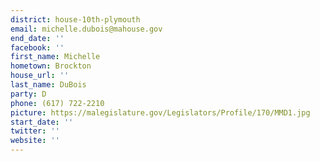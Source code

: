 ```yaml
---
district: house-10th-plymouth
email: michelle.dubois@mahouse.gov
end_date: ''
facebook: ''
first_name: Michelle
hometown: Brockton
house_url: ''
last_name: DuBois
party: D
phone: (617) 722-2210
picture: https://malegislature.gov/Legislators/Profile/170/MMD1.jpg
start_date: ''
twitter: ''
website: ''
---
```

